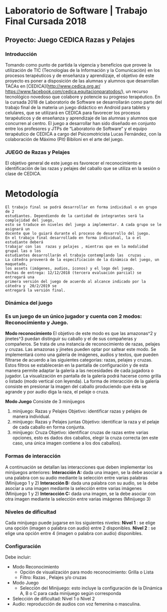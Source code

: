 # Laboratorio de Software | Trabajo Final Cursada 2018

## Proyecto: Juego CEDICA Razas y Pelajes

### Introducción

Tomando como punto de partida la vigencia y beneficios que provee la utilización
de TIC (Tecnologías de la Información y la Comunicación) en los procesos
terapéuticos y de enseñanza y aprendizaje, el objetivo de este proyecto es poner a
disposición de las alumnas y alumnos que desarrollan TACAs en [CEDICA](http://www.cedica.org.ar/
https://www.facebook.com/cedica.equitacionparatodos/), un recurso
tecnológico novedoso que colabore y potencie su progreso terapéutico.
En la cursada 2018 de Laboratorio de Software se desarrollarán como parte del
trabajo final de la materia un juego didáctico en Android para tablets y celulares, que
se utilizará en CEDICA para favorecer los procesos terapéuticos y de enseñanza y
aprendizaje de las alumnas y alumnos que concurren al centro.
El juego a desarrollar han sido diseñado en conjunto entre los profesores y JTPs
de “Laboratorio de Software” y el equipo terapéutico de CEDICA a cargo del
Psicomotricista Lucas Fernández, con la colaboración de Máximo (Pit) Bibiloni en el
arte del juego.

### JUEGO de Razas y Pelajes

El objetivo general de este juego es favorecer el reconocimiento e identificación de
las razas y pelajes del caballo que se utiliza en la sesión o clase de CEDICA.

# Metodología

```
El trabajo final se podrá desarrollar en forma individual o en grupo de 2
estudiantes. Dependiendo de la cantidad de integrantes será la complejidad del juego,
esto se traduce en niveles del juego a implementar. A cada grupo se le asignará un
docente que lo guiará durante el proceso de desarrollo del juego.
En el trabajo final desarrollado en forma individual, la o el estudiante deberá
trabajar con las ​ razas y pelajes ​, mientras que en la modalidad grupal las o los
estudiantes desarrollarán el trabajo contemplando las ​ cruzas ​.
La cátedra proveerá de la especificación de la dinámica del juego, un maquetado,
los assets (imágenes, audios, íconos) y el logo del juego.
Fechas de entrega: 12/12/2018 (tercera evaluación parcial) se entregará una
primera versión del juego de acuerdo al alcance indicado por la cátedra y  20/2/2019 se
entregará la versión final.
```
### Dinámica del juego

### Es un juego de un único jugador y cuenta con 2 modos: Reconocimiento y  Juego.

**Modo reconocimiento**
El objetivo de este modo es que las amazonas^2 y jinetes^3 puedan distinguir su caballo
y el de sus compañeras y compañeros.
Se trata de una instancia de reconocimiento de razas, pelajes y cruzas.
Las amazonas y jinetes pueden optar por saltear este modo.
Se implementará como una galería de imágenes, audios y textos, que pueden filtrarse
de acuerdo a las siguientes categorías: razas, pelajes y cruzas. Estos filtros se
establecerán en la pantalla de configuración y de esta manera permite adaptar la
galería a las necesidades de cada jugadora o jugador.
La visualización en pantalla de la galería podrá hacerse como grilla o listado (modo
vertical con leyenda). La forma de interacción de la galería consiste en presionar la
imagen del caballo produciendo que ésta se agrande y por audio diga la raza, el pelaje
o cruza.

**Modo Juego**
Consiste de 3 minijuegos
1) minijuego: Razas y Pelajes
Objetivo: identificar razas y pelajes de manera individual.
2) minijuego: Razas y Pelajes juntas
Objetivo: identificar la raza y el pelaje de cada caballo en forma conjunta.
3) minijuego: Cruza
Objetivo: identificar cruzas de razas entre varias opciones, esto es dados dos
caballos, elegir la cruza correcta (en este caso, una única imagen contiene a los
dos caballos).

### Formas de interacción

A continuación se detallan las interacciones que deben implementar los minijuegos
anteriores:
**Interacción A:** dada una imagen, se la debe asociar a una palabra con su audio
mediante la selección entre varias palabras (Minijuego 1 y 2)
**Interacción B:** dada una palabra con su audio, se la debe asociar a una imagen
mediante la selección entre varias imágenes (Minijuego 1 y 2)
**Interacción C:** dada una imagen, se la debe asociar con otra imagen mediante la
selección entre varias imágenes (Minijuego 3)

### Niveles de dificultad

Cada minijuego puede jugarse en los siguientes niveles:
**Nivel 1** ​​: se elige una opción (imagen o palabra con audio) entre 2 disponibles.
**Nivel 2** ​​: se elige una opción entre 4 (imagen o palabra con audio) disponibles.

### Configuración
Debe incluir:

- Modo Reconocimiento
    - Opción de visualización para modo reconocimiento: Grilla o Lista
    - Filtro: Razas , Pelajes y/o cruzas
- Modo Juego
    - Selección del Minijuego: esto incluye la configuración de la Dinámica A, B o C para cada minijuego según corresponda
- Selección de dificultad: Nivel 1 o Nivel 2
- Audio: reproducción de audios con voz femenina o masculina.



